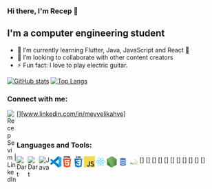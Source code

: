 ### Hi there, I'm Recep 👋

## I'm a computer engineering student

- 🌱 I’m currently learning Flutter, Java, JavaScript and React 🤣
- 👯 I’m looking to collaborate with other content creators
- ⚡ Fun fact: I love to play electric guitar.

[![GitHub stats](https://github-readme-stats.vercel.app/api?username=meyvelikahve)](https://github.com/anuraghazra/github-readme-stats)
[![Top Langs](https://github-readme-stats.vercel.app/api/top-langs/?username=meyvelikahve)](https://github.com/anuraghazra/github-readme-stats)

### Connect with me:

[<img align="left" alt="Recep Sevim | LinkedIn" width="22px" src="https://cdn.jsdelivr.net/npm/simple-icons@v3/icons/linkedin.svg" />][www.linkedin.com/in/meyvelikahve]

<br />

### Languages and Tools:

[<img align="left" alt="Dart" width="26px" src="https://www.muratoner.net/wp-content/uploads/2019/01/flutterlogo.png" />]
[<img align="left" alt="Dart" width="26px" src="https://mertcandinler.com/wp-content/uploads/2020/04/dart_logo.png" />]
[<img align="left" alt="Java" width="26px" src="https://logoeps.com/wp-content/uploads/2011/06/java-logo-vector.png" />]
[<img align="left" alt="Visual Studio Code" width="26px" src="https://raw.githubusercontent.com/github/explore/80688e429a7d4ef2fca1e82350fe8e3517d3494d/topics/visual-studio-code/visual-studio-code.png" />]
[<img align="left" alt="HTML5" width="26px" src="https://raw.githubusercontent.com/github/explore/80688e429a7d4ef2fca1e82350fe8e3517d3494d/topics/html/html.png" />]
[<img align="left" alt="CSS3" width="26px" src="https://raw.githubusercontent.com/github/explore/80688e429a7d4ef2fca1e82350fe8e3517d3494d/topics/css/css.png" />]
[<img align="left" alt="JavaScript" width="26px" src="https://raw.githubusercontent.com/github/explore/80688e429a7d4ef2fca1e82350fe8e3517d3494d/topics/javascript/javascript.png" />]
[<img align="left" alt="React" width="26px" src="https://raw.githubusercontent.com/github/explore/80688e429a7d4ef2fca1e82350fe8e3517d3494d/topics/react/react.png" />]
[<img align="left" alt="Node.js" width="26px" src="https://raw.githubusercontent.com/github/explore/80688e429a7d4ef2fca1e82350fe8e3517d3494d/topics/nodejs/nodejs.png" />]
[<img align="left" alt="SQL" width="26px" src="https://raw.githubusercontent.com/github/explore/80688e429a7d4ef2fca1e82350fe8e3517d3494d/topics/sql/sql.png" />]
[<img align="left" alt="MySQL" width="26px" src="https://raw.githubusercontent.com/github/explore/80688e429a7d4ef2fca1e82350fe8e3517d3494d/topics/mysql/mysql.png" />]
<br />
<br />

